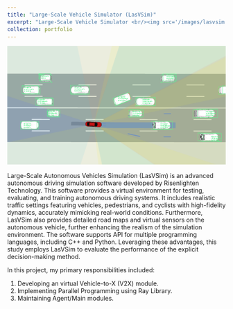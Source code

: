 ```yaml
---
title: "Large-Scale Vehicle Simulator (LasVSim)"
excerpt: "Large-Scale Vehicle Simulator <br/><img src='/images/lasvsim.png'>"
collection: portfolio
---
```


![LasVSim](/images/lasvsim.png)

Large-Scale Autonomous Vehicles Simulation (LasVSim) is an advanced autonomous driving simulation software developed by Risenlighten Technology. This software provides a virtual environment for testing, evaluating, and training autonomous driving systems. It includes realistic traffic settings featuring vehicles, pedestrians, and cyclists with high-fidelity dynamics, accurately mimicking real-world conditions. Furthermore, LasVSim also provides detailed road maps and virtual sensors on the autonomous vehicle, further enhancing the realism of the simulation environment. The software supports API for multiple programming languages, including C++ and Python. Leveraging these advantages, this study employs LasVSim to evaluate the performance of the explicit decision-making method.

In this project, my primary responsibilities included:
1. Developing an virtual Vehicle-to-X (V2X) module. 
2. Implementing Parallel Programming using Ray Library.
3. Maintaining Agent/Main modules. 

